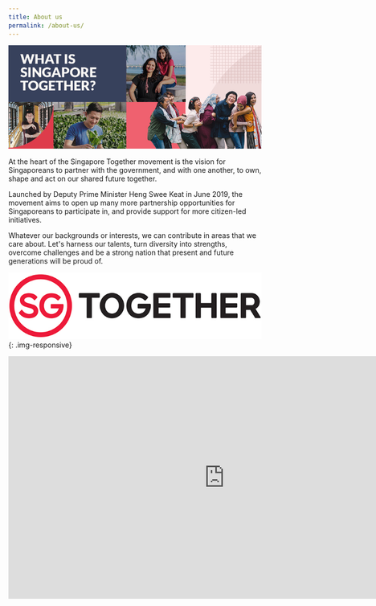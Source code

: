 ```yaml
---
title: About us
permalink: /about-us/
---
```


![What is Singapore Together?](/images/about-us-header-1.jpg)

At the heart of the Singapore Together movement is the vision for Singaporeans to partner with the government, and with one another, to own, shape and act on our shared future together.

Launched by Deputy Prime Minister Heng Swee Keat in June 2019, the movement aims to open up many more partnership opportunities for Singaporeans to participate in, and provide support for more citizen-led initiatives.

Whatever our backgrounds or interests, we can contribute in areas that  we care about. Let's harness our talents, turn diversity into strengths, overcome challenges and be a strong nation that present and future generations will be proud of.

![SGTogether](/images/sgt-logo.jpg){: .img-responsive}

<iframe width="859" height="483" src="https://www.youtube.com/embed/FDs5qMZBwMU" frameborder="0" allow="accelerometer; autoplay; encrypted-media; gyroscope; picture-in-picture" allowfullscreen></iframe>

